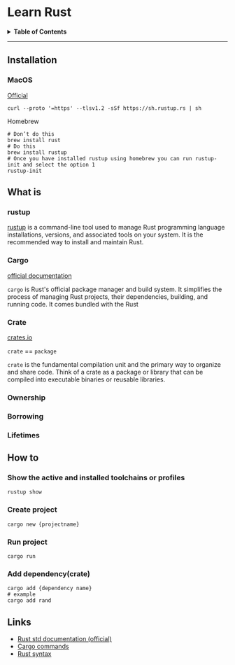 # Learn Rust

<details>
  <summary><b>Table of Contents</b></summary>

- [Installation](#installation)
    - [MacOS](#macos)
- [What is](#what-is)
    - [rustup](#rustup)
    - [Cargo](#cargo)
    - [Crate](#crate)
- [How to](#how-to)
    - [Show the active and installed toolchains or profiles](#show-the-active-and-installed-toolchains-or-profiles)
    - [Create project](#create-project)
    - [Run project](#run-project)
    - [Add dependency(crate)](#add-dependencycrate)
- [Links](#links)

</details>

---

## Installation

### MacOS

[Official](https://rustup.rs/)

```shell
curl --proto '=https' --tlsv1.2 -sSf https://sh.rustup.rs | sh
```

Homebrew

```shell
# Don’t do this
brew install rust
# Do this
brew install rustup
# Once you have installed rustup using homebrew you can run rustup-init and select the option 1
rustup-init
```

## What is

### rustup

[rustup](https://rustup.rs/) is a command-line tool used to manage Rust programming language installations, versions,
and associated tools on your system. It is the recommended way to install and maintain Rust.

### Cargo

[official documentation](https://doc.rust-lang.org/cargo/index.html)

`cargo` is Rust's official package manager and build system. It simplifies the process of managing Rust projects, their
dependencies, building, and running code. It comes bundled with the Rust

### Crate

[crates.io](https://crates.io/)

`crate` == `package`

`crate` is the fundamental compilation unit and the primary way to organize and share code. Think of a crate as a
package or library that can be compiled into executable binaries or reusable libraries.

### Ownership

### Borrowing

### Lifetimes

## How to

### Show the active and installed toolchains or profiles

```shell
rustup show
```

### Create project

```shell
cargo new {projectname}
```

### Run project

```shell
cargo run
```

### Add dependency(crate)

```shell
cargo add {dependency name}
# example
cargo add rand
```

## Links

- [Rust std documentation (official)](https://doc.rust-lang.org/stable/std/index.html)
- [Cargo commands](docs/cargo-commands.md)
- [Rust syntax](docs/rust-syntax.md)